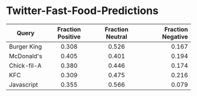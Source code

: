 # Twitter-Fast-Food-Predictions

| Query         |Fraction Positive|Fraction Neutral |Fraction Negative|
|---------------|:---------------:|:---------------:|---------------:|
|Burger King    |0.308|0.526|0.167|
|McDonald's     |0.405|0.401|0.194|
|Chick-fil-A    |0.380|0.446|0.174|
|KFC            |0.309|0.475|0.216|
|Javascript     |0.355|0.566|0.079|
